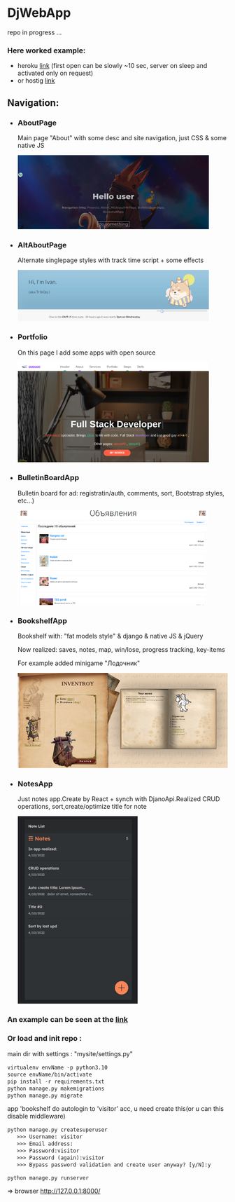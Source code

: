 # DjWebApp
repo in progress ...


<h3>Here worked example: </h3> 
<ul>
<li>
heroku <a href="https://djwebapp.herokuapp.com/">link</a>  (first open can be slowly ~10 sec, server on sleep and activated only on request)
</li>
<li>
or hostig <a href="http://f74708i5.beget.tech/">link</a>
</li>
</ul> 


<h2>Navigation:</h2>
<ul>
<h3><li>AboutPage</li></h3>
<p>Main page "About" with some desc and site navigation, just CSS & some native JS</p>

<img src="https://raw.githubusercontent.com/TribQq/web/master/description/AboutMe.jpg">

<h3><li>AltAboutPage</li></h3>
<p>Alternate singlepage styles with track time script + some effects</p>
<img src="https://raw.githubusercontent.com/TribQq/web/master/description/altAboutMe.jpg">


<h3><li>Portfolio</li></h3>
<p>On this page I add some apps with open source</p>

<img src="https://raw.githubusercontent.com/TribQq/web/master/description/portfolio.jpg">



<h3><li>BulletinBoardApp</li></h3>
<p>Bulletin board for ad: registratin/auth, comments, sort, Bootstrap styles, etc...)<p>
<img src="https://raw.githubusercontent.com/TribQq/web/master/description/bulletin_board.jpg">

<h3><li>BookshelfApp</li></h3>
<p>Bookshelf with: "fat models style" & django & native JS & jQuery</p>
<p>Now realized: saves, notes, map, win/lose, progress tracking, key-items </p>
<p>For example added minigame "Лодочник"</p>
<img src="https://raw.githubusercontent.com/TribQq/web/master/description/book_saves_page.jpg">



<h3><li>NotesApp</li></h3>
<p>Just notes app.Create by React + synch with DjanoApi.Realized CRUD operations, sort,create/optimize title for note  </p>

<img src="https://raw.githubusercontent.com/TribQq/web/master/description/notesApp.jpg">


</ul>

<h3>An example can be seen at the  <a href="https://djwebapp.herokuapp.com/">link</a></h3>
<h3>Or load and init repo : </h3>

<p>

main dir with settings : "mysite/settings.py"

``` 
virtualenv envName -p python3.10 
source envName/bin/activate
pip install -r requirements.txt
python manage.py makemigrations
python manage.py migrate
```
app 'bookshelf do autologin to 'visitor' acc, u need create this(or u can this disable middleware)
```
python manage.py createsuperuser
   >>> Username: visitor
   >>> Email address:
   >>> Password:visitor
   >>> Password (again):visitor
   >>> Bypass password validation and create user anyway? [y/N]:y
```
```
python manage.py runserver
```
=> browser
http://127.0.0.1:8000/
</p>





